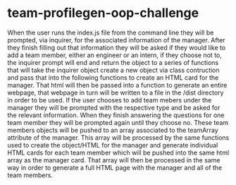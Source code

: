 # team-profilegen-oop-challenge

When the user runs the index.js file from the command line they will be
prompted, via inquirer, for the associated information of the manager.
After they finish filling out that information they will be asked
if they would like to add a team member, either an engineer or an intern,
if they choose not to, the inquirer prompt will end and return the object
to a series of functions that will take the inquirer object create a new 
object via class contruction and pass that into the following functions 
to create an HTML card for the manager. That html will then be passed into
a function to generate an entire webpage, that webpage in turn will be 
written to a file in the /dist directory in order to be used.
If the user chooses to add team mebers under the manager they will be
prompted with the respective type and be asked for the 
relevant information. When they finish answering the questions for one
team member they will be prompted again until they choose no. These team
members objects will be pushed to an array associated to the teamArray
attribute of the manager. This array will be processed by the same
functions used to create the object/HTML for the manager and generate 
individual HTML cards for each team member which will be pushed into the
same html array as the manager card.
That array will then be processed in the same way in order to generate
a full HTML page with the manager and all of the team members.